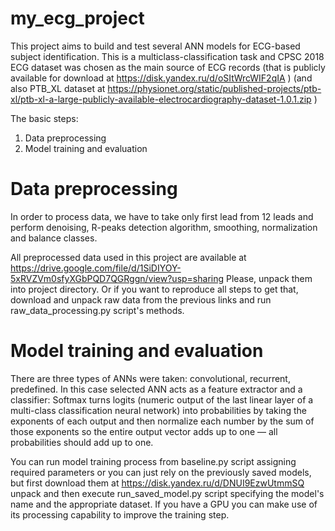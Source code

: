 # my_ecg_project
This project aims to build and test several ANN models for ECG-based subject identification. This is a multiclass-classification task and CPSC 2018 ECG dataset 
was chosen as the main source of ECG records (that is publicly available for download at  https://disk.yandex.ru/d/oSItWrcWIF2qIA )
(and also PTB_XL dataset at https://physionet.org/static/published-projects/ptb-xl/ptb-xl-a-large-publicly-available-electrocardiography-dataset-1.0.1.zip )

The basic steps:
1. Data preprocessing
2. Model training and evaluation

# Data preprocessing
In order to process data, we have to take only first lead from 12 leads and perform denoising, R-peaks detection algorithm, smoothing, normalization and balance classes.

All preprocessed data used in this project are available at 
https://drive.google.com/file/d/1SiDIYOY-5xRVZVm0sfyXGbPQD7QGRggn/view?usp=sharing
Please, unpack them into project directory. Or if you want to reproduce all steps to get that, download and unpack raw data from the previous links and run 
raw_data_processing.py script's methods.

# Model training and evaluation
There are three types of ANNs were taken: convolutional, recurrent, predefined. 
In this case selected ANN acts as a feature extractor and a classifier: Softmax turns logits (numeric output of the last linear layer of a multi-class classification neural network) into probabilities by taking the exponents of each output and then normalize each number by the sum of those exponents so the entire output vector adds up to one — all probabilities should add up to one.

You can run model training process from baseline.py script assigning required parameters or you can just rely on the previously saved models, but first download them at https://disk.yandex.ru/d/DNUI9EzwUtmmSQ  unpack and then execute run_saved_model.py script specifying the model's name and the appropriate dataset.
If you have a GPU you can make use of its processing capability to improve the training step.






